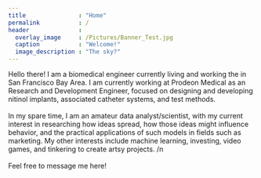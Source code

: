 ```yaml
---
title               : "Home"
permalink           : /
header              :
  overlay_image     : /Pictures/Banner_Test.jpg 
  caption           : "Welcome!"
  image_description : "The sky?"
---
```




<html>


<div>Hello there! I am a biomedical engineer currently living and working the in San Francisco Bay Area. I am currently working at Prodeon Medical as an Research and Development Engineer, focused on designing and developing nitinol implants, associated catheter systems, and test methods. </div>

<br>

<div>In my spare time, I am an amateur data analyst/scientist, with my current interest in researching how ideas spread, how those ideas might influence behavior, and the practical applications of such models in fields such as marketing. My other interests include  machine learning, investing, video games, and tinkering to create artsy projects. /n</div>

<br>

<div>Feel free to message me here!
</div>


<!-- <table id="detail_table" class="detail">  
	    <thead>  
	    <tr>  
 
	        <th colspan="2">Team 1</th>  
 
	    </tr>  
	</thead>  
	<tbody>  
	    <tr class="parent" id="row1" title="Click to expand/collapse" style="cursor: pointer;">  
	        <td colspan="2" text-align="center"> Player 1 <br> Necromancer 2500LP <br> Demo Skin</td>  
	    </tr>

	    <tr class="child-row1" style="display: none;">  
	        <td>Player Bio </td>
            <td> Lorem ipsum dolor sit amet, consectetur adipiscing elit, sed do eiusmod tempor incididunt ut labore et dolore magna aliqua. Platea dictumst quisque sagittis purus sit. Euismod in pellentesque massa placerat duis ultricies. Vitae elementum curabitur vitae nunc sed velit dignissim. Sit amet cursus sit amet dictum sit amet justo. Nibh mauris cursus mattis molestie a iaculis at.</td>
	    </tr>
        
        <tr class="child-row1" style="display: none;"> </tr> 
			<td>Skill Loadout</td>
            
            <td>
            	<table style='border:"5px"' bordercolor="#F35557">
                <h4 >Skill Loadout</h4>
                    <tr>
                      <td>Skill1</td>
                      <td>Skill2</td>
                      <td>Skill3</td>
                      <td>Skill4</td>
                    </tr>
                    <tr>
                      <td>Skill5</td>
                      <td>Skill6</td>
                      <td>Skill7</td>
                      <td>Skill8</td>
                    </tr>
                </table>
            </td> 
		<tr>
        
        <tr class="parent" id="row2" title="Click to expand/collapse" style="cursor: pointer;">  
	        <td colspan="2" text-align="center"> Player 2 <br> Ranger 1800LP <br> Premium Skin</td>  
	    </tr>

	    <tr class="child-row2" style="display: none;">  
	        <td>Player Bio </td>
            <td> Lorem ipsum dolor sit amet, consectetur adipiscing elit, sed do eiusmod tempor incididunt ut labore et dolore magna aliqua. Platea dictumst quisque sagittis purus sit. Euismod in pellentesque massa placerat duis ultricies. Vitae elementum curabitur vitae nunc sed velit dignissim. Sit amet cursus sit amet dictum sit amet justo. Nibh mauris cursus mattis molestie a iaculis at.</td>
          </tr>
        
      <tr class="child-row2" style="display: none;">  </tr>

			<td>Skill Loadout</td>
            
            <td>
            	<table  bordercolor="#F35557">
                <h4 >Skill Loadout</h4>
                    <tr>
                      <td>Skill1</td>
                      <td>Skill2</td>
                      <td>Skill3</td>
                      <td>Skill4</td>
                    </tr>
                    <tr>
                      <td>Skill5</td>
                      <td>Skill6</td>
                      <td>Skill7</td>
                      <td>Skill8</td>
                    </tr>
                </table>
            </td> 
		</tr>

	     

	     	
        
        
        
	</tbody>  
	</table>   -->



</html>
